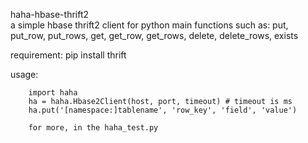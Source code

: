 haha-hbase-thrift2      
    a simple hbase thrift2 client for python
        main functions such as: put, put_row, put_rows, get, get_row, get_rows, delete, delete_rows, exists 
        
   requirement:
        pip install thrift
        
   usage:
   
        import haha
        ha = haha.Hbase2Client(host, port, timeout) # timeout is ms
        ha.put('[namespace:]tablename', 'row_key', 'field', 'value')
        
        for more, in the haha_test.py
